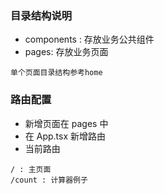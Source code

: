 ### 目录结构说明

- components : 存放业务公共组件
- pages: 存放业务页面

```
单个页面目录结构参考home
```

### 路由配置

- 新增页面在 pages 中
- 在 App.tsx 新增路由
- 当前路由

```
/ : 主页面
/count : 计算器例子
```
